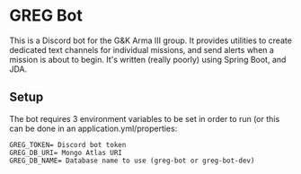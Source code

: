 # GREG Bot
This is a Discord bot for the G&K Arma III group. It provides utilities to create
dedicated text channels for individual missions, and send alerts when a mission is
about to begin. It's written (really poorly) using Spring Boot, and JDA.

## Setup
The bot requires 3 environment variables to be set in order to run (or this can be done in an application.yml/properties:
```
GREG_TOKEN= Discord bot token
GREG_DB_URI= Mongo Atlas URI
GREG_DB_NAME= Database name to use (greg-bot or greg-bot-dev)
```
